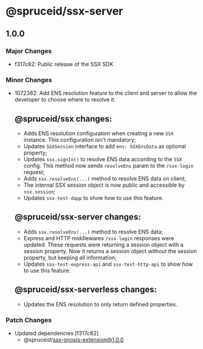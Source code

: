 # @spruceid/ssx-server

## 1.0.0

### Major Changes

- f317c82: Public release of the SSX SDK

### Minor Changes

- 1072382: Add ENS resolution feature to the client and server to allow the developer to choose where to resolve it.

  ## @spruceid/ssx changes:

  - Adds ENS resolution configuration when creating a new `SSX` instance. This configuration isn't mandatory;
  - Updates `SSXSession` interface to add `ens: SSXEnsData` as optional property;
  - Updates `ssx.signIn()` to resolve ENS data according to the `SSX` config. This method now sends `resolveEns` param to the `/ssx-login` request;
  - Adds `ssx.resolveEns(...)` method to resolve ENS data on client;
  - The internal SSX session object is now public and accessible by `ssx.session`;
  - Updates `ssx-test-dapp` to show how to use this feature.

  ## @spruceid/ssx-server changes:

  - Adds `ssx.resolveEns(...)` method to resolve ENS data;
  - Express and HTTP middlewares `/ssx-login` responses were updated. These requests were returning a session object with a session property. Now it returns a session object without the session property, but keeping all information;
  - Updates `ssx-test-express-api` and `ssx-test-http-api` to show how to use this feature.

  ## @spruceid/ssx-serverless changes:

  - Updates the ENS resolution to only return defined properties.

### Patch Changes

- Updated dependencies [f317c82]
  - @spruceid/ssx-gnosis-extension@1.0.0
